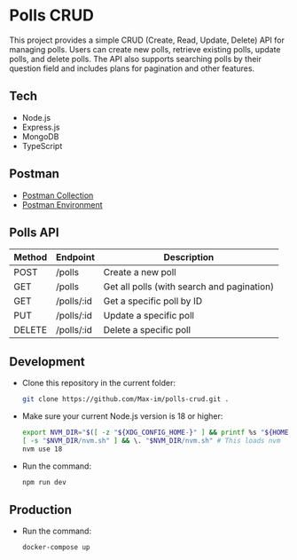 # Polls CRUD

This project provides a simple CRUD (Create, Read, Update, Delete) API for managing polls. Users can create new polls, retrieve existing polls, update polls, and delete polls. The API also supports searching polls by their question field and includes plans for pagination and other features.

## Tech
- Node.js
- Express.js
- MongoDB
- TypeScript

## Postman
- [Postman Collection](./postman/polls.postman_collection.json)
- [Postman Environment](./postman/polls.postman_environment.json)

## Polls API
Method | Endpoint   | Description
------ | ---------- | ------------------------------------------
POST   | /polls     | Create a new poll
GET    | /polls     | Get all polls (with search and pagination)
GET    | /polls/:id | Get a specific poll by ID
PUT    | /polls/:id | Update a specific poll
DELETE | /polls/:id | Delete a specific poll

## Development
- Clone this repository in the current folder:
  ```sh
  git clone https://github.com/Max-im/polls-crud.git .
  ```
- Make sure your current Node.js version is 18 or higher:
  ```sh
  export NVM_DIR="$([ -z "${XDG_CONFIG_HOME-}" ] && printf %s "${HOME}/.nvm" || printf %s "${XDG_CONFIG_HOME}/nvm")"
  [ -s "$NVM_DIR/nvm.sh" ] && \. "$NVM_DIR/nvm.sh" # This loads nvm
  nvm use 18
  ```
- Run the command:
  ```sh
  npm run dev
  ```

## Production
- Run the command:
  ```sh
  docker-compose up
  ```